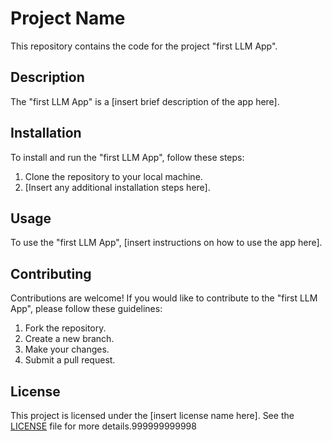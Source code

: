 # Project Name

This repository contains the code for the project "first LLM App".

## Description

The "first LLM App" is a [insert brief description of the app here].

## Installation

To install and run the "first LLM App", follow these steps:

1. Clone the repository to your local machine.
2. [Insert any additional installation steps here].

## Usage

To use the "first LLM App", [insert instructions on how to use the app here].

## Contributing

Contributions are welcome! If you would like to contribute to the "first LLM App", please follow these guidelines:

1. Fork the repository.
2. Create a new branch.
3. Make your changes.
4. Submit a pull request.

## License

This project is licensed under the [insert license name here]. See the [LICENSE](LICENSE) file for more details.999999999998
